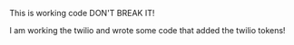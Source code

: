 This is working code DON'T BREAK IT!

I am working the twilio and wrote some code that added the twilio tokens!
